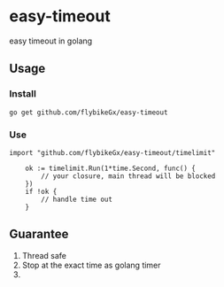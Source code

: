 # easy-timeout
easy timeout in golang

## Usage
### Install
```
go get github.com/flybikeGx/easy-timeout
```
### Use
```
import "github.com/flybikeGx/easy-timeout/timelimit"

    ok := timelimit.Run(1*time.Second, func() {
        // your closure, main thread will be blocked
    })
    if !ok {
        // handle time out
    }
```
## Guarantee
1. Thread safe
2. Stop at the exact time as golang timer
3.
